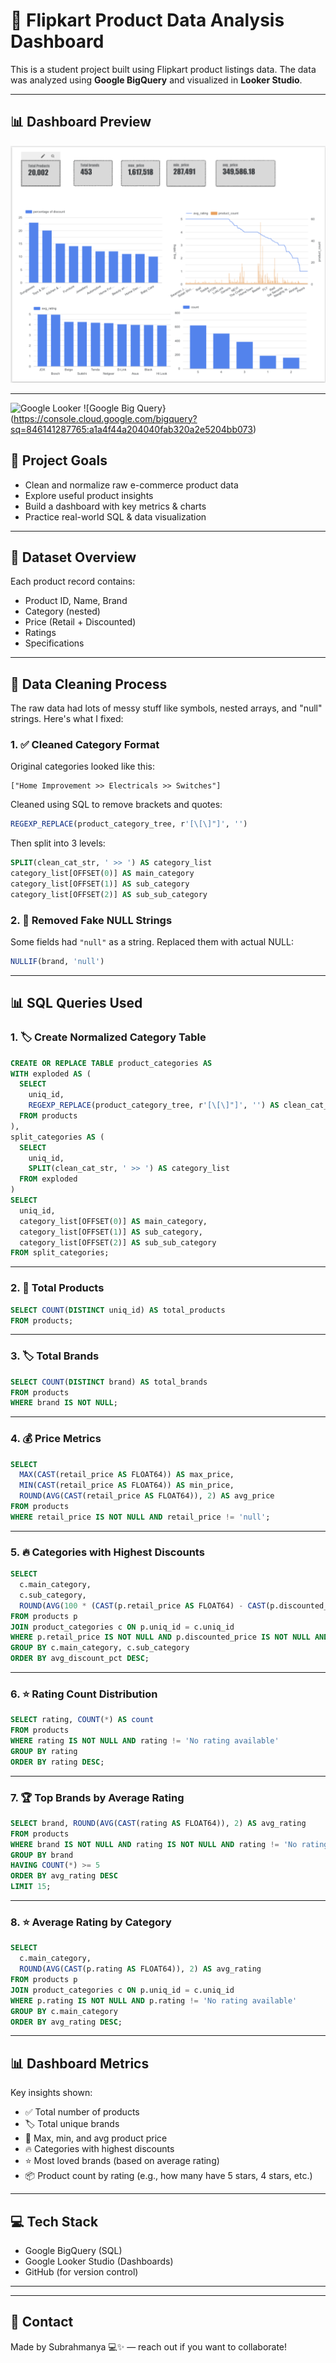 # 💼 Flipkart Product Data Analysis Dashboard

This is a student project built using Flipkart product listings data. The data was analyzed using **Google BigQuery** and visualized in **Looker Studio**.

---

## 📊 Dashboard Preview

![Dashboard Screenshot](src.png)

---
![Google Looker](https://lookerstudio.google.com/reporting/994cd812-76ca-4005-9c19-48487fb35eba)
![Google Big Query}(https://console.cloud.google.com/bigquery?sq=846141287765:a1a4f44a204040fab320a2e5204bb073)
## 🎯 Project Goals

- Clean and normalize raw e-commerce product data
- Explore useful product insights
- Build a dashboard with key metrics & charts
- Practice real-world SQL & data visualization

---

## 📁 Dataset Overview

Each product record contains:

- Product ID, Name, Brand
- Category (nested)
- Price (Retail + Discounted)
- Ratings
- Specifications

---

## 🧼 Data Cleaning Process

The raw data had lots of messy stuff like symbols, nested arrays, and "null" strings. Here's what I fixed:

### 1. ✅ Cleaned Category Format

Original categories looked like this:

```
["Home Improvement >> Electricals >> Switches"]
```

Cleaned using SQL to remove brackets and quotes:

```sql
REGEXP_REPLACE(product_category_tree, r'[\[\]"]', '')
```

Then split into 3 levels:

```sql
SPLIT(clean_cat_str, ' >> ') AS category_list
category_list[OFFSET(0)] AS main_category
category_list[OFFSET(1)] AS sub_category
category_list[OFFSET(2)] AS sub_sub_category
```

### 2. 🧹 Removed Fake NULL Strings

Some fields had `"null"` as a string. Replaced them with actual NULL:

```sql
NULLIF(brand, 'null')
```

---

## 📊 SQL Queries Used

### 1. 🏷️ Create Normalized Category Table

```sql
CREATE OR REPLACE TABLE product_categories AS
WITH exploded AS (
  SELECT
    uniq_id,
    REGEXP_REPLACE(product_category_tree, r'[\[\]"]', '') AS clean_cat_str
  FROM products
),
split_categories AS (
  SELECT
    uniq_id,
    SPLIT(clean_cat_str, ' >> ') AS category_list
  FROM exploded
)
SELECT
  uniq_id,
  category_list[OFFSET(0)] AS main_category,
  category_list[OFFSET(1)] AS sub_category,
  category_list[OFFSET(2)] AS sub_sub_category
FROM split_categories;
```

---

### 2. 📆 Total Products

```sql
SELECT COUNT(DISTINCT uniq_id) AS total_products
FROM products;
```

---

### 3. 🏷️ Total Brands

```sql
SELECT COUNT(DISTINCT brand) AS total_brands
FROM products
WHERE brand IS NOT NULL;
```

---

### 4. 💰 Price Metrics

```sql
SELECT
  MAX(CAST(retail_price AS FLOAT64)) AS max_price,
  MIN(CAST(retail_price AS FLOAT64)) AS min_price,
  ROUND(AVG(CAST(retail_price AS FLOAT64)), 2) AS avg_price
FROM products
WHERE retail_price IS NOT NULL AND retail_price != 'null';
```

---

### 5. 🔥 Categories with Highest Discounts

```sql
SELECT
  c.main_category,
  c.sub_category,
  ROUND(AVG(100 * (CAST(p.retail_price AS FLOAT64) - CAST(p.discounted_price AS FLOAT64)) / CAST(p.retail_price AS FLOAT64)), 2) AS avg_discount_pct
FROM products p
JOIN product_categories c ON p.uniq_id = c.uniq_id
WHERE p.retail_price IS NOT NULL AND p.discounted_price IS NOT NULL AND p.retail_price > 0
GROUP BY c.main_category, c.sub_category
ORDER BY avg_discount_pct DESC;
```

---

### 6. ⭐ Rating Count Distribution

```sql
SELECT rating, COUNT(*) AS count
FROM products
WHERE rating IS NOT NULL AND rating != 'No rating available'
GROUP BY rating
ORDER BY rating DESC;
```

---

### 7. 🏆 Top Brands by Average Rating

```sql
SELECT brand, ROUND(AVG(CAST(rating AS FLOAT64)), 2) AS avg_rating
FROM products
WHERE brand IS NOT NULL AND rating IS NOT NULL AND rating != 'No rating available'
GROUP BY brand
HAVING COUNT(*) >= 5
ORDER BY avg_rating DESC
LIMIT 15;
```

---

### 8. ⭐ Average Rating by Category

```sql
SELECT
  c.main_category,
  ROUND(AVG(CAST(p.rating AS FLOAT64)), 2) AS avg_rating
FROM products p
JOIN product_categories c ON p.uniq_id = c.uniq_id
WHERE p.rating IS NOT NULL AND p.rating != 'No rating available'
GROUP BY c.main_category
ORDER BY avg_rating DESC;
```

---

## 📊 Dashboard Metrics

Key insights shown:

- ✅ Total number of products
- 🏷️ Total unique brands
- 💸 Max, min, and avg product price
- 🔥 Categories with highest discounts
- ⭐ Most loved brands (based on average rating)
- 📦 Product count by rating (e.g., how many have 5 stars, 4 stars, etc.)

---

## 💻 Tech Stack

- Google BigQuery (SQL)
- Google Looker Studio (Dashboards)
- GitHub (for version control)

---


---

## 🛌 Contact

Made by Subrahmanya 💻✨ — reach out if you want to collaborate!




